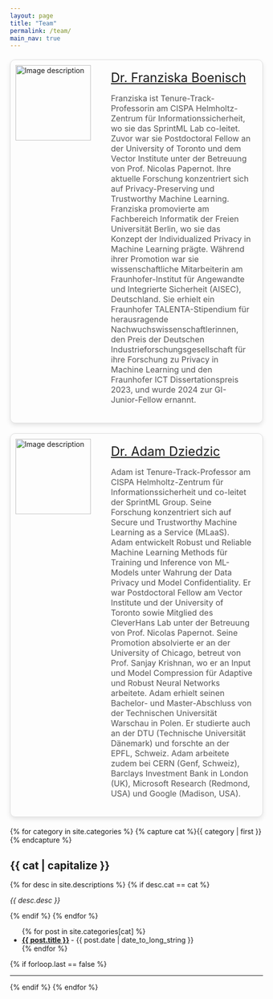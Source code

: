```yaml
---
layout: page
title: "Team"
permalink: /team/
main_nav: true
---
```




<div style=" border: 1px solid #ddd; border-radius: 10px; box-shadow: 0 4px 8px rgba(0, 0, 0, 0.1); width: 100%;margin: 20px 0;padding: 20px; position: relative; box-sizing: border-box;">     
  <img src="/website/assets/franzi.jpg" alt="Image description" style="width: 150px; height: 150px; object-fit: cover; position: absolute; top: 10px; left: 10px;">
  <div style="margin-left: 180px; text-align: left;">
    <a href = "https://franziska-boenisch.de" style=" font-size: 25px; margin-bottom: 10px;">Dr. Franziska Boenisch</a>
    <p style="font-size: 16px; color: #555;">
      Franziska ist Tenure-Track-Professorin am CISPA Helmholtz-Zentrum für Informationssicherheit, wo sie das SprintML Lab co-leitet. Zuvor war sie Postdoctoral Fellow an der University of Toronto und dem Vector Institute unter der Betreuung von Prof. Nicolas Papernot. Ihre aktuelle Forschung konzentriert sich auf Privacy-Preserving und Trustworthy Machine Learning. Franziska promovierte am Fachbereich Informatik der Freien Universität Berlin, wo sie das Konzept der Individualized Privacy in Machine Learning prägte. Während ihrer Promotion war sie wissenschaftliche Mitarbeiterin am Fraunhofer-Institut für Angewandte und Integrierte Sicherheit (AISEC), Deutschland. Sie erhielt ein Fraunhofer TALENTA-Stipendium für herausragende Nachwuchswissenschaftlerinnen, den Preis der Deutschen Industrieforschungsgesellschaft für ihre Forschung zu Privacy in Machine Learning und den Fraunhofer ICT Dissertationspreis 2023, und wurde 2024 zur GI-Junior-Fellow ernannt.
    </p>    
  </div>
</div>

<div style=" border: 1px solid #ddd; border-radius: 10px; box-shadow: 0 4px 8px rgba(0, 0, 0, 0.1); width: 100%;margin: 20px 0;padding: 20px; position: relative; box-sizing: border-box;">     
  <img src="/website/assets/adam.jpg" alt="Image description" style="width: 150px; height: 150px; object-fit: cover; position: absolute; top: 10px; left: 10px;">
  <div style="margin-left: 180px; text-align: left;">
    <a href = "https://adam-dziedzic.com/" style=" font-size: 25px; margin-bottom: 10px;">Dr. Adam Dziedzic</a>
    <p style="font-size: 16px; color: #555;">
      Adam ist Tenure-Track-Professor am CISPA Helmholtz-Zentrum für Informationssicherheit und co-leitet der SprintML Group. Seine Forschung konzentriert sich auf Secure und Trustworthy Machine Learning as a Service (MLaaS). Adam entwickelt Robust und Reliable Machine Learning Methods für Training und Inference von ML-Models unter Wahrung der Data Privacy und Model Confidentiality. Er war Postdoctoral Fellow am Vector Institute und der University of Toronto sowie Mitglied des CleverHans Lab unter der Betreuung von Prof. Nicolas Papernot. Seine Promotion absolvierte er an der University of Chicago, betreut von Prof. Sanjay Krishnan, wo er an Input und Model Compression für Adaptive und Robust Neural Networks arbeitete. Adam erhielt seinen Bachelor- und Master-Abschluss von der Technischen Universität Warschau in Polen. Er studierte auch an der DTU (Technische Universität Dänemark) und forschte an der EPFL, Schweiz. Adam arbeitete zudem bei CERN (Genf, Schweiz), Barclays Investment Bank in London (UK), Microsoft Research (Redmond, USA) und Google (Madison, USA).
    </p>    
  </div>
</div>



{% for category in site.categories %}
  {% capture cat %}{{ category | first }}{% endcapture %}
  <h2 id="{{cat}}">{{ cat | capitalize }}</h2>
  {% for desc in site.descriptions %}
    {% if desc.cat == cat %}
      <p class="desc"><em>{{ desc.desc }}</em></p>
    {% endif %}
  {% endfor %}
  <ul class="posts-list">
  {% for post in site.categories[cat] %}
    <li>
      <strong>
        <a href="{{ post.url | prepend: site.baseurl }}">{{ post.title }}</a>
      </strong>
      <span class="post-date">- {{ post.date | date_to_long_string }}</span>
    </li>
  {% endfor %}
  </ul>
  {% if forloop.last == false %}<hr>{% endif %}
{% endfor %}
<br>
